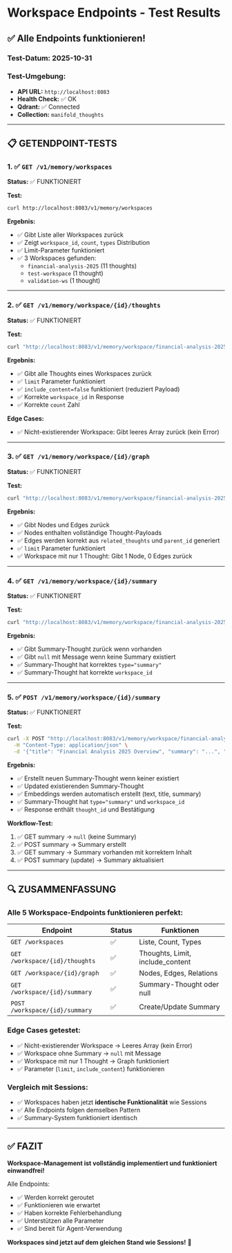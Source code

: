 # Workspace Endpoints - Test Results

## ✅ Alle Endpoints funktionieren!

### Test-Datum: 2025-10-31

### Test-Umgebung:
- **API URL:** `http://localhost:8083`
- **Health Check:** ✅ OK
- **Qdrant:** ✅ Connected
- **Collection:** `manifold_thoughts`

---

## 📋 GETENDPOINT-TESTS

### 1. ✅ `GET /v1/memory/workspaces`
**Status:** ✅ FUNKTIONIERT

**Test:**
```bash
curl http://localhost:8083/v1/memory/workspaces
```

**Ergebnis:**
- ✅ Gibt Liste aller Workspaces zurück
- ✅ Zeigt `workspace_id`, `count`, `types` Distribution
- ✅ Limit-Parameter funktioniert
- ✅ 3 Workspaces gefunden:
  - `financial-analysis-2025` (11 thoughts)
  - `test-workspace` (1 thought)
  - `validation-ws` (1 thought)

---

### 2. ✅ `GET /v1/memory/workspace/{id}/thoughts`
**Status:** ✅ FUNKTIONIERT

**Test:**
```bash
curl "http://localhost:8083/v1/memory/workspace/financial-analysis-2025/thoughts?limit=3"
```

**Ergebnis:**
- ✅ Gibt alle Thoughts eines Workspaces zurück
- ✅ `limit` Parameter funktioniert
- ✅ `include_content=false` funktioniert (reduziert Payload)
- ✅ Korrekte `workspace_id` in Response
- ✅ Korrekte `count` Zahl

**Edge Cases:**
- ✅ Nicht-existierender Workspace: Gibt leeres Array zurück (kein Error)

---

### 3. ✅ `GET /v1/memory/workspace/{id}/graph`
**Status:** ✅ FUNKTIONIERT

**Test:**
```bash
curl "http://localhost:8083/v1/memory/workspace/financial-analysis-2025/graph?limit=5"
```

**Ergebnis:**
- ✅ Gibt Nodes und Edges zurück
- ✅ Nodes enthalten vollständige Thought-Payloads
- ✅ Edges werden korrekt aus `related_thoughts` und `parent_id` generiert
- ✅ `limit` Parameter funktioniert
- ✅ Workspace mit nur 1 Thought: Gibt 1 Node, 0 Edges zurück

---

### 4. ✅ `GET /v1/memory/workspace/{id}/summary`
**Status:** ✅ FUNKTIONIERT

**Test:**
```bash
curl "http://localhost:8083/v1/memory/workspace/financial-analysis-2025/summary"
```

**Ergebnis:**
- ✅ Gibt Summary-Thought zurück wenn vorhanden
- ✅ Gibt `null` mit Message wenn keine Summary existiert
- ✅ Summary-Thought hat korrektes `type="summary"`
- ✅ Summary-Thought hat korrekte `workspace_id`

---

### 5. ✅ `POST /v1/memory/workspace/{id}/summary`
**Status:** ✅ FUNKTIONIERT

**Test:**
```bash
curl -X POST "http://localhost:8083/v1/memory/workspace/financial-analysis-2025/summary" \
  -H "Content-Type: application/json" \
  -d '{"title": "Financial Analysis 2025 Overview", "summary": "...", "content": "..."}'
```

**Ergebnis:**
- ✅ Erstellt neuen Summary-Thought wenn keiner existiert
- ✅ Updated existierenden Summary-Thought
- ✅ Embeddings werden automatisch erstellt (text, title, summary)
- ✅ Summary-Thought hat `type="summary"` und `workspace_id`
- ✅ Response enthält `thought_id` und Bestätigung

**Workflow-Test:**
1. ✅ GET summary → `null` (keine Summary)
2. ✅ POST summary → Summary erstellt
3. ✅ GET summary → Summary vorhanden mit korrektem Inhalt
4. ✅ POST summary (update) → Summary aktualisiert

---

## 🔍 ZUSAMMENFASSUNG

### Alle 5 Workspace-Endpoints funktionieren perfekt:

| Endpoint | Status | Funktionen |
|----------|--------|------------|
| `GET /workspaces` | ✅ | Liste, Count, Types |
| `GET /workspace/{id}/thoughts` | ✅ | Thoughts, Limit, include_content |
| `GET /workspace/{id}/graph` | ✅ | Nodes, Edges, Relations |
| `GET /workspace/{id}/summary` | ✅ | Summary-Thought oder null |
| `POST /workspace/{id}/summary` | ✅ | Create/Update Summary |

### Edge Cases getestet:
- ✅ Nicht-existierender Workspace → Leeres Array (kein Error)
- ✅ Workspace ohne Summary → `null` mit Message
- ✅ Workspace mit nur 1 Thought → Graph funktioniert
- ✅ Parameter (`limit`, `include_content`) funktionieren

### Vergleich mit Sessions:
- ✅ Workspaces haben jetzt **identische Funktionalität** wie Sessions
- ✅ Alle Endpoints folgen demselben Pattern
- ✅ Summary-System funktioniert identisch

---

## ✅ FAZIT

**Workspace-Management ist vollständig implementiert und funktioniert einwandfrei!**

Alle Endpoints:
- ✅ Werden korrekt geroutet
- ✅ Funktionieren wie erwartet
- ✅ Haben korrekte Fehlerbehandlung
- ✅ Unterstützen alle Parameter
- ✅ Sind bereit für Agent-Verwendung

**Workspaces sind jetzt auf dem gleichen Stand wie Sessions!** 🎉




